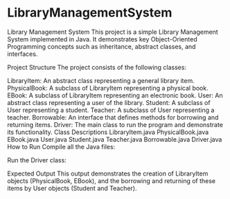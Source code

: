 # LibraryManagementSystem
Library Management System
This project is a simple Library Management System implemented in Java. It demonstrates key Object-Oriented Programming concepts such as inheritance, abstract classes, and interfaces.

Project Structure
The project consists of the following classes:

LibraryItem: An abstract class representing a general library item.
PhysicalBook: A subclass of LibraryItem representing a physical book.
EBook: A subclass of LibraryItem representing an electronic book.
User: An abstract class representing a user of the library.
Student: A subclass of User representing a student.
Teacher: A subclass of User representing a teacher.
Borrowable: An interface that defines methods for borrowing and returning items.
Driver: The main class to run the program and demonstrate its functionality.
Class Descriptions
LibraryItem.java
PhysicalBook.java
EBook.java
User.java
Student.java
Teacher.java
Borrowable.java
Driver.java
How to Run
Compile all the Java files:

Run the Driver class:

Expected Output
This output demonstrates the creation of LibraryItem objects (PhysicalBook, EBook), and the borrowing and returning of these items by User objects (Student and Teacher).

